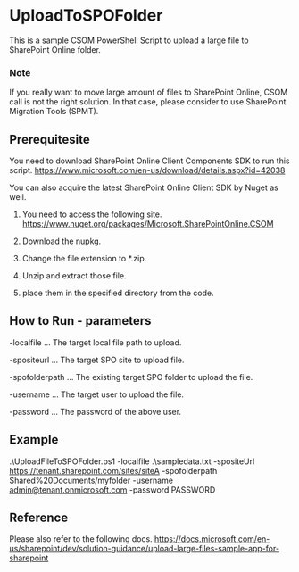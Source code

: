 # UploadToSPOFolder

This is a sample CSOM PowerShell Script to upload a large file to SharePoint Online folder.

### Note
If you really want to move large amount of files to SharePoint Online, CSOM call is not the right solution.
In that case, please consider to use SharePoint Migration Tools (SPMT).

## Prerequitesite
You need to download SharePoint Online Client Components SDK to run this script.
https://www.microsoft.com/en-us/download/details.aspx?id=42038

You can also acquire the latest SharePoint Online Client SDK by Nuget as well.

1. You need to access the following site. 
https://www.nuget.org/packages/Microsoft.SharePointOnline.CSOM

2. Download the nupkg.
3. Change the file extension to *.zip.
4. Unzip and extract those file.
5. place them in the specified directory from the code. 

## How to Run - parameters

-localfile ... The target local file path to upload.

-spositeurl ... The target SPO site to upload file.

-spofolderpath ... The existing target SPO folder to upload the file. 

-username ... The target user to upload the file.

-password ... The password of the above user.

## Example
.\UploadFileToSPOFolder.ps1 -localfile .\sampledata.txt -spositeUrl https://tenant.sharepoint.com/sites/siteA -spofolderpath Shared%20Documents/myfolder -username admin@tenant.onmicrosoft.com -password PASSWORD


## Reference
Please also refer to the following docs.
https://docs.microsoft.com/en-us/sharepoint/dev/solution-guidance/upload-large-files-sample-app-for-sharepoint


